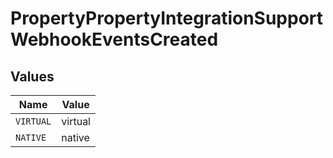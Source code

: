 # PropertyPropertyIntegrationSupportWebhookEventsCreated


## Values

| Name      | Value     |
| --------- | --------- |
| `VIRTUAL` | virtual   |
| `NATIVE`  | native    |